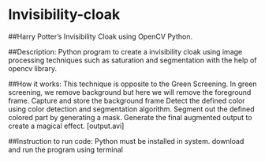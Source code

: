 # Invisibility-cloak
##Harry Potter’s Invisibility Cloak using OpenCV Python.

##Description: 
Python program to create a invisibility cloak using image processing techniques such as saturation and segmentation with the help of opencv library. 

##How it works:
This technique is opposite to the Green Screening. In green screening, we remove background but here we will remove the foreground frame.
Capture and store the background frame
Detect the defined color using color detection and segmentation algorithm.
Segment out the defined colored part by generating a mask.
Generate the final augmented output to create a magical effect. [output.avi]

##Instruction to run code:
Python must be installed in system.
download and run the program using terminal 
